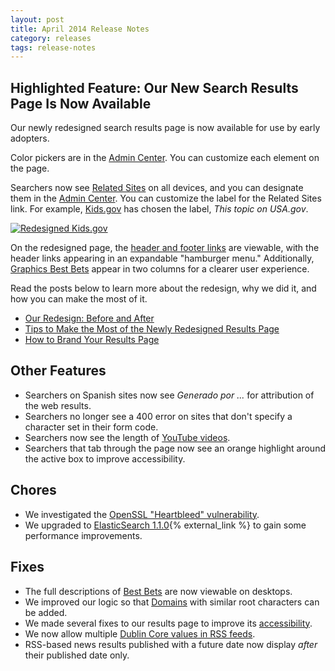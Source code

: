 ```yaml
---
layout: post
title: April 2014 Release Notes
category: releases
tags: release-notes
---
```


## Highlighted Feature: Our New Search Results Page Is Now Available

Our newly redesigned search results page is now available for use by early adopters. 

Color pickers are in the [Admin Center](https://search.usa.gov/sites/). You can customize each element on the page. 

Searchers now see [Related Sites](/manual/display-overview.html) on all devices, and you can designate them in the [Admin Center](https://search.usa.gov/sites/). You can customize the label for the Related Sites link. For example, [Kids.gov](http://search.usa.gov/search?&affiliate=kidsgov&query=white+house+chef) has chosen the label, *This topic on USA.gov*. 

[![Redesigned Kids.gov](https://9fddeb862c037f6d2190-f1564c64756a8cfee25b6b19953b1d23.ssl.cf2.rackcdn.com/release-04-2014-kids.gov.png "Redesigned Kids.gov")](http://search.usa.gov/search?&affiliate=kidsgov&query=white+house+chef)

On the redesigned page, the [header and footer links](/manual/brand.html) are viewable, with the header links appearing in an expandable "hamburger menu." Additionally, [Graphics Best Bets](/manual/best-bets-graphics.html) appear in two columns for a clearer user experience.

Read the posts below to learn more about the redesign, why we did it, and how you can make the most of it.

* [Our Redesign: Before and After](/blog/serp-redesign.html)
* [Tips to Make the Most of the Newly Redesigned Results Page](/blog/serp-redesign-tips.html)
* [How to Brand Your Results Page](/manual/brand.html)

## Other Features

* Searchers on Spanish sites now see *Generado por ...* for attribution of the web results.
* Searchers no longer see a 400 error on sites that don't specify a character set in their form code.
* Searchers now see the length of [YouTube videos](/manual/youtube.html).
* Searchers that tab through the page now see an orange highlight around the active box to improve accessibility. 

## Chores

* We investigated the [OpenSSL "Heartbleed" vulnerability](https://www.us-cert.gov/ncas/current-activity/2014/04/08/OpenSSL-Heartbleed-Vulnerability).
* We upgraded to [ElasticSearch 1.1.0](http://www.elasticsearch.org/downloads/1-1-0/){% external_link %} to gain some performance improvements.

## Fixes

* The full descriptions of [Best Bets](/manual/best-bets-text.html) are now viewable on desktops.
* We improved our logic so that [Domains](/manual/domains.html) with similar root characters can be added. 
* We made several fixes to our results page to improve its [accessibility](http://www.section508.gov/).
* We now allow multiple [Dublin Core values in RSS feeds](/manual/rss.html).
* RSS-based news results published with a future date now display *after* their published date only.